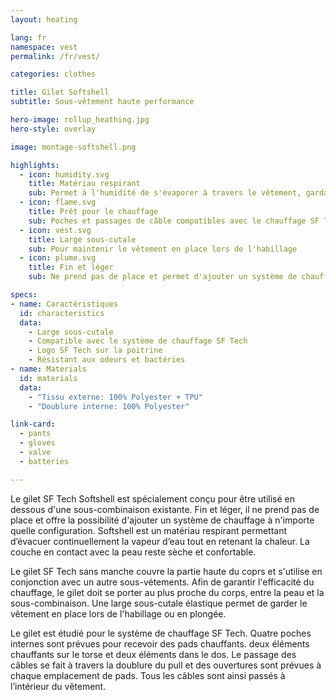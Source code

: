 ```yaml
---
layout: heating

lang: fr
namespace: vest
permalink: /fr/vest/

categories: clothes

title: Gilet Softshell
subtitle: Sous-vêtement haute performance

hero-image: rollup_heathing.jpg
hero-style: overlay

image: montage-softshell.png

highlights:
  - icon: humidity.svg
    title: Matériau respirant
    sub: Permet à l'humidité de s'évaporer à travers le vêtement, gardant la peau sèche et chaude
  - icon: flame.svg
    title: Prêt pour le chauffage
    sub: Poches et passages de câble compatibles avec le chauffage SF Tech
  - icon: vest.svg
    title: Large sous-cutale
    sub: Pour maintenir le vêtement en place lors de l'habillage
  - icon: plume.svg
    title: Fin et léger
    sub: Ne prend pas de place et permet d'ajouter un système de chauffage à une sous-combinaison existante

specs:
- name: Caractéristiques
  id: characteristics
  data:
    - Large sous-cutale
    - Compatible avec le système de chauffage SF Tech 
    - Logo SF Tech sur la poitrine 
    - Résistant aux odeurs et bactéries
- name: Materials
  id: materials
  data:
    - "Tissu externe: 100% Polyester + TPU"
    - "Doublure interne: 100% Polyester"

link-card:
  - pants
  - gloves
  - valve
  - batteries

---
```

Le gilet SF Tech Softshell est spécialement conçu pour être utilisé en dessous d'une sous-combinaison existante. Fin et léger, il ne prend pas de place et offre la possibilité d'ajouter un système de chauffage à n'importe quelle configuration. Softshell est un matériau respirant permettant d’évacuer continuellement la vapeur d’eau tout en retenant la chaleur. La couche en contact avec la peau reste sèche et confortable.

Le gilet SF Tech sans manche couvre la partie haute du coprs et s'utilise en conjonction avec un autre sous-vétements. Afin de garantir l'efficacité du chauffage, le gilet doit se porter au plus proche du corps, entre la peau et la sous-combinaison. Une large sous-cutale élastique permet de garder le vêtement en place lors de l'habillage ou en plongée. 

Le gilet est étudié pour le système de chauffage SF Tech. Quatre poches internes sont prévues pour recevoir des pads chauffants. deux éléments chauffants sur le torse et deux éléments dans le dos. Le passage des câbles se fait à travers la doublure du pull et des ouvertures sont prévues à chaque emplacement de pads. Tous les câbles sont ainsi passés à l’intérieur du vêtement.


